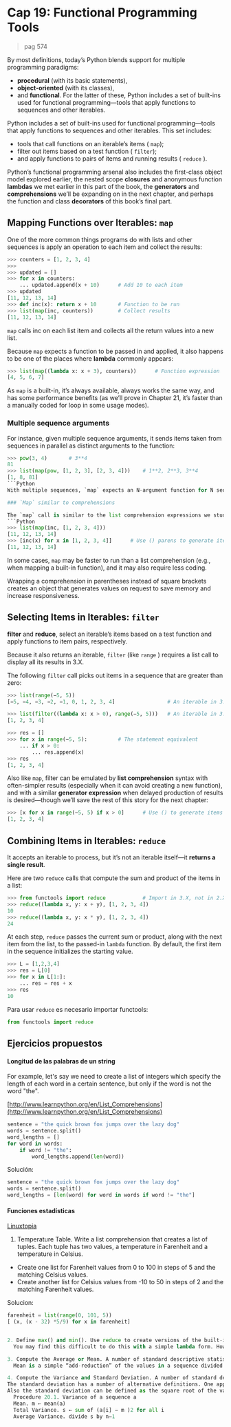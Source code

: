 Cap 19: Functional Programming Tools
====================================
> pag 574

By most definitions, today’s Python blends support for multiple programming paradigms: 

 - __procedural__ (with its basic statements), 
 - __object-oriented__ (with its classes),
 - and __functional__. For the latter of these, Python includes a set of built-ins used for functional programming—tools that apply functions to sequences and other iterables.

Python includes a set of built-ins used for functional programming—tools that apply functions to sequences and other iterables. This set includes:

 - tools that call functions on an iterable’s items ( `map`); 
 - filter out items based on a test function ( `filter`); 
 - and apply functions to pairs of items and running results ( `reduce` ).

Python’s functional programming arsenal also includes the first-class object model explored earlier, the nested scope __closures__ and anonymous function __lambdas__ we met earlier in this part of the book, the __generators__ and __comprehensions__ we’ll be expanding on in the next chapter, and perhaps the function and class __decorators__ of this book’s final part.

## Mapping Functions over Iterables: `map`

One of the more common things programs do with lists and other sequences is apply
an operation to each item and collect the results:


```python
>>> counters = [1, 2, 3, 4]
>>>
>>> updated = []
>>> for x in counters:
	...	updated.append(x + 10)		# Add 10 to each item
>>> updated
[11, 12, 13, 14]
>>> def inc(x): return x + 10 		# Function to be run
>>> list(map(inc, counters))		# Collect results
[11, 12, 13, 14]
```
    
`map` calls inc on each list item and collects all the return values into a new list.

Because `map` expects a function to be passed in and applied, it also happens to be one of the places where __lambda__ commonly appears:
```Python
>>> list(map((lambda x: x + 3), counters))		# Function expression
[4, 5, 6, 7]
```
As `map` is a built-in, it’s always available, always works the same way, and has some performance benefits (as we’ll prove in Chapter 21, it’s faster than a manually coded for loop in some usage modes).

### Multiple sequence arguments

For instance, given multiple sequence arguments, it sends items taken from sequences in parallel as distinct arguments to the function:
```Python
>>> pow(3, 4)		# 3**4
81
>>> list(map(pow, [1, 2, 3], [2, 3, 4])) 	# 1**2, 2**3, 3**4
[1, 8, 81]
```Python
With multiple sequences, `map` expects an N-argument function for N sequences. Here, the `pow` function takes two arguments on each call—one from each sequence passed to `map`.

### `Map` similar to comprehensions

The `map` call is similar to the list comprehension expressions we studied in Chapter 14 and will revisit in the next chapter from a functional perspective:
```Python
>>> list(map(inc, [1, 2, 3, 4]))
[11, 12, 13, 14]
>>> [inc(x) for x in [1, 2, 3, 4]]		# Use () parens to generate items instead
[11, 12, 13, 14]
```
In some cases, `map` may be faster to run than a list comprehension (e.g., when mapping a built-in function), and it may also require less coding.

Wrapping a comprehension in parentheses instead of square brackets creates an object that generates values on request to save memory and increase responsiveness.


## Selecting Items in Iterables: `filter`

__filter__ and __reduce__, select an iterable’s items based on a test function and apply functions to item pairs, respectively.

Because it also returns an iterable, `filter` (like `range` ) requires a list call to display all its results in 3.X.

The following `filter` call picks out items in a sequence that are greater than zero:
```Python
>>> list(range(−5, 5))
[−5, −4, −3, −2, −1, 0, 1, 2, 3, 4] 				# An iterable in 3.X

>>> list(filter((lambda x: x > 0), range(−5, 5)))	# An iterable in 3.X
[1, 2, 3, 4] 

>>> res = []
>>> for x in range(−5, 5):			# The statement equivalent
	... if x > 0:
		... res.append(x)
>>> res
[1, 2, 3, 4]
```

Also like `map`, filter can be emulated by __list comprehension__ syntax with often-simpler results (especially when it can avoid creating a new function), and with a similar __generator expression__ when delayed production of results is desired—though we’ll save the rest of this story for the next chapter:
```Python
>>> [x for x in range(−5, 5) if x > 0]		# Use () to generate items
[1, 2, 3, 4]
```
## Combining Items in Iterables: `reduce`

It accepts an iterable to process, but it’s not an iterable itself—it __returns a single result__. 

Here are two `reduce` calls that compute the sum and product of the items in a list:
```Python
>>> from functools import reduce			# Import in 3.X, not in 2.X
>>> reduce((lambda x, y: x + y), [1, 2, 3, 4])
10
>>> reduce((lambda x, y: x * y), [1, 2, 3, 4])
24
```

At each step, `reduce` passes the current sum or product, along with the next item from the list, to the passed-in `lambda` function. By default, the first item in the sequence initializes the starting value.
```Python
>>> L = [1,2,3,4]
>>> res = L[0]
>>> for x in L[1:]:
	... res = res + x
>>> res
10
```
Para usar `reduce` es necesario importar functools:

```python	
from functools import reduce
```

## Ejercicios propuestos

#### Longitud de las palabras de un string

For example, let's say we need to create a list of integers which specify the length of each word in a certain sentence, but only if the word is not the word "the".

[http://www.learnpython.org/en/List_Comprehensions](http://www.learnpython.org/en/List_Comprehensions)

```Python
sentence = "the quick brown fox jumps over the lazy dog"
words = sentence.split()
word_lengths = []
for word in words:
    if word != "the":
        word_lengths.append(len(word))
```

Solución:

```Python
sentence = "the quick brown fox jumps over the lazy dog"
words = sentence.split()
word_lengths = [len(word) for word in words if word != "the"]
```

#### Funciones estadísticas

[Linuxtopia](http://www.linuxtopia.org/online_books/programming_books/python_programming/python_ch20s07.html)

 1. Temperature Table. Write a list comprehension that creates a list of tuples. Each tuple has two values, a temperature in Farenheit and a temperature in Celsius.
  - Create one list for Farenheit values from 0 to 100 in steps of 5 and the matching Celsius values.
  - Create another list for Celsius values from -10 to 50 in steps of 2 and the matching Farenheit values.

  Solucion:
  ```python
  farenheit = list(range(0, 101, 5))
  [ (x, (x - 32) *5/9) for x in farenheit] 


 2. Define max() and min(). Use reduce to create versions of the built-ins max and min.
 	You may find this difficult to do this with a simple lambda form. However, consider the following. We can pick a value from a tuple like this: (a,b)[0] == a, and (a,b)[1] == b. What are the values of (a,b)[a<b] and (a,b)[a>b]?

 3. Compute the Average or Mean. A number of standard descriptive statistics can be built with reduce. These include mean and standard deviation. The basic formulae are given in Chapter 13, Tuples.
 	Mean is a simple “add-reduction” of the values in a sequence divided by the length.

 4. Compute the Variance and Standard Deviation. A number of standard descriptive statistics can be built with reduce. These include mean and standard deviation. The basic formulae are given in Chapter 13, Tuples .
 The standard deviation has a number of alternative definitions. One approach is to sum the values and square this number, as well as sum the squares of each number. Summing squares can be done as a map to compute squares and then use a sum function based on reduce. Or summing squares can be done with a special reduce that both squares and sums.
 Also the standard deviation can be defined as the square root of the variance, which is computed as:
	Procedure 20.1. Variance of a sequence a
	Mean. m ← mean(a)
	Total Variance. s ← sum of (a[i] − m )2 for all i
	Average Variance. divide s by n−1
